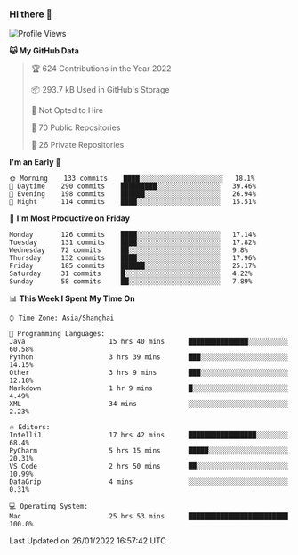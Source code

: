 ### Hi there 👋

<!--
**qbosen/qbosen** is a ✨ _special_ ✨ repository because its `README.md` (this file) appears on your GitHub profile.

Here are some ideas to get you started:

- 🔭 I’m currently working on ...
- 🌱 I’m currently learning ...
- 👯 I’m looking to collaborate on ...
- 🤔 I’m looking for help with ...
- 💬 Ask me about ...
- 📫 How to reach me: ...
- 😄 Pronouns: ...
- ⚡ Fun fact: ...
-->

<!--START_SECTION:waka-->
![Profile Views](http://img.shields.io/badge/Profile%20Views-3-blue)

**🐱 My GitHub Data** 

> 🏆 624 Contributions in the Year 2022
 > 
> 📦 293.7 kB Used in GitHub's Storage 
 > 
> 🚫 Not Opted to Hire
 > 
> 📜 70 Public Repositories 
 > 
> 🔑 26 Private Repositories  
 > 
**I'm an Early 🐤** 

```text
🌞 Morning    133 commits    ████░░░░░░░░░░░░░░░░░░░░░   18.1% 
🌆 Daytime    290 commits    █████████░░░░░░░░░░░░░░░░   39.46% 
🌃 Evening    198 commits    ██████░░░░░░░░░░░░░░░░░░░   26.94% 
🌙 Night      114 commits    ████░░░░░░░░░░░░░░░░░░░░░   15.51%

```
📅 **I'm Most Productive on Friday** 

```text
Monday       126 commits    ████░░░░░░░░░░░░░░░░░░░░░   17.14% 
Tuesday      131 commits    ████░░░░░░░░░░░░░░░░░░░░░   17.82% 
Wednesday    72 commits     ██░░░░░░░░░░░░░░░░░░░░░░░   9.8% 
Thursday     132 commits    ████░░░░░░░░░░░░░░░░░░░░░   17.96% 
Friday       185 commits    ██████░░░░░░░░░░░░░░░░░░░   25.17% 
Saturday     31 commits     █░░░░░░░░░░░░░░░░░░░░░░░░   4.22% 
Sunday       58 commits     ██░░░░░░░░░░░░░░░░░░░░░░░   7.89%

```


📊 **This Week I Spent My Time On** 

```text
⌚︎ Time Zone: Asia/Shanghai

💬 Programming Languages: 
Java                     15 hrs 40 mins      ███████████████░░░░░░░░░░   60.58% 
Python                   3 hrs 39 mins       ███░░░░░░░░░░░░░░░░░░░░░░   14.15% 
Other                    3 hrs 9 mins        ███░░░░░░░░░░░░░░░░░░░░░░   12.18% 
Markdown                 1 hr 9 mins         █░░░░░░░░░░░░░░░░░░░░░░░░   4.49% 
XML                      34 mins             ░░░░░░░░░░░░░░░░░░░░░░░░░   2.23%

🔥 Editors: 
IntelliJ                 17 hrs 42 mins      █████████████████░░░░░░░░   68.4% 
PyCharm                  5 hrs 15 mins       █████░░░░░░░░░░░░░░░░░░░░   20.31% 
VS Code                  2 hrs 50 mins       ██░░░░░░░░░░░░░░░░░░░░░░░   10.99% 
DataGrip                 4 mins              ░░░░░░░░░░░░░░░░░░░░░░░░░   0.31%

💻 Operating System: 
Mac                      25 hrs 53 mins      █████████████████████████   100.0%

```


 Last Updated on 26/01/2022 16:57:42 UTC
<!--END_SECTION:waka-->
